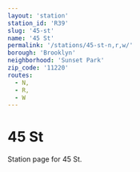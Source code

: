 ```yaml
---
layout: 'station'
station_id: 'R39'
slug: '45-st'
name: '45 St'
permalink: '/stations/45-st-n,r,w/'
borough: 'Brooklyn'
neighborhood: 'Sunset Park'
zip_code: '11220'
routes:
  - N,
  - R,
  - W
---
```

# 45 St

Station page for 45 St.
